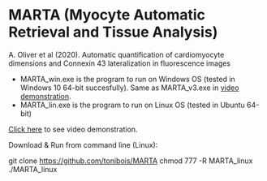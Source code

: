 # MARTA (Myocyte Automatic Retrieval and Tissue Analysis)

A. Oliver et al (2020). Automatic quantification of cardiomyocyte dimensions and Connexin 43 lateralization in fluorescence images

* MARTA_win.exe is the program to run on Windows OS (tested in Windows 10 64-bit succesfully). Same as MARTA_v3.exe in [video demonstration](https://www.youtube.com/playlist?list=PLxAhyI5uMABUJHDdJXx7utR3qqDxmYjzf).
* MARTA_lin.exe is the program to run on Linux OS (tested in Ubuntu 64-bit)

[Click here](https://www.youtube.com/playlist?list=PLxAhyI5uMABUJHDdJXx7utR3qqDxmYjzf) to see video demonstration.

Download & Run from command line (Linux):

git clone https://github.com/tonibois/MARTA
chmod 777 -R MARTA_linux
./MARTA_linux
